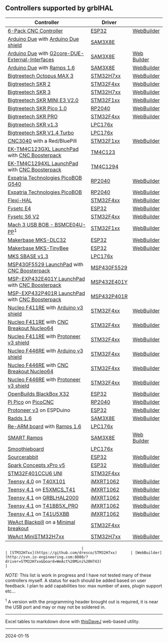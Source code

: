 ## Controllers supported by grblHAL

| Controller                                                                                                                                                                                         | Driver                                                |                                                                                                                                   |
|----------------------------------------------------------------------------------------------------------------------------------------------------------------------------------------------------|-------------------------------------------------------|-----------------------------------------------------------------------------------------------------------------------------------|
| [6-Pack CNC Controller](https://github.com/bdring/6-Pack_CNC_Controller)                                                                                                                           | [ESP32](https://github.com/grblHAL/ESP32)             | [WebBuilder](http://svn.io-engineering.com:8080/?driver=ESP32&board=BDRING%206-axis%20I2S)                                        |
| [Arduino Due](https://store.arduino.cc/arduino-due) with [Arduino Due shield](https://github.com/itadinanta/cnc_mill_prototype/tree/master/arduino_duo_shield)                                     | [SAM3X8E](https://github.com/grblHAL/SAM3X8E)         |                                                                                                                                   |
| [Arduino Due](https://store.arduino.cc/arduino-due) with [G2core-DUE-External-Interfaces](https://github.com/cmcgrath5035/G2core-DUE-External-Interfaces)                                          | [SAM3X8E](https://github.com/grblHAL/SAM3X8E)         | [Web Builder](http://svn.io-engineering.com:8080/?driver=SAM3X8E&board=cmgrath%20v3)                                              |
| [Arduino Due](https://store.arduino.cc/arduino-due) with [Ramps 1.6](https://reprap.org/wiki/RAMPS_1.6)                                                                                            | [SAM3X8E](https://github.com/grblHAL/SAM3X8E)         | [WebBuilder](http://svn.io-engineering.com:8080/?driver=SAM3X8E&board=Ramps%201.6)                                                |
| [Bigtreetech Octopus MAX 3](https://github.com/bigtreetech/Octopus-Max-EZ)                                                                                                                         | [STM32H7xx](https://github.com/dresco/STM32H7xx)      | [WebBuilder](http://svn.io-engineering.com/?driver=STM32H7xx&board=BTT%20Octopus%20MAX%203%20H723)                                |
| [Bigtreetech SKR 2](https://www.bigtree-tech.com/products/bigtreetech-skr-2.html)                                                                                                                  | [STM32F4xx](https://github.com/grblHAL/STM32F4xx)     | [WebBuilder](http://svn.io-engineering.com:8080/?driver=STM32F4xx&board=BTT%20SKR-2)                                              |
| [Bigtreetech SKR 3](https://biqu.equipment/collections/control-board/products/bigtreetech-btt-skr-3-control-board-for-3d-printer)                                                                  | [STM32H7xx](https://github.com/dresco/STM32H7xx)      | [WebBuilder](http://svn.io-engineering.com:8080/?driver=STM32H7xx&board=BTT%20SKR%203)                                            |
| [Bigtreetech SKR MINI E3 V2.0](https://www.bigtree-tech.com/products/bigtreetech-skr-mini-e3-v2-0-32-bit-control-board-integrated-tmc2209-uart-for-ender-3.html)                                   | [STM32F1xx](https://github.com/grblHAL/STM32F1xx)     | [WebBuilder](http://svn.io-engineering.com:8080/?driver=STM32F1xx&board=BTT%20SKR%20MINI%20E3%20V2.0%204-axis%20%28Bootloader%29) |
| [Bigtreetech SKR Pico 1.0](https://biqu.equipment/products/btt-skr-pico-v1-0)                                                                                                                      | [RP2040](https://github.com/grblHAL/RP2040)           | [WebBuilder](http://svn.io-engineering.com:8080/?driver=RP2040&board=BTT%20SKR%20Pico%201.0)                                      |
| [Bigtreetech SKR PRO](https://www.bigtree-tech.com/products/bigtreetech-skr-pro-v1-2.html)                                                                                                         | [STM32F4xx](https://github.com/grblHAL/STM32F4xx)     | [WebBuilder](http://svn.io-engineering.com:8080/?driver=STM32F4xx&board=BTT%20SKR%20PRO%20v1.2)                                   |
| [Bigtreetech SKR v1.3](https://duckduckgo.com/?t=ffsb&q=btt+skr+1.3&ia=web)                                                                                                                        | [LPC176x](https://github.com/grblHAL/LPC176x)         |                                                                                                                                   |
| [Bigtreetech SKR V1.4 Turbo](https://www.bigtree-tech.com/products/btt-skr-v1-4-skr-v1-4-turbo-32-bit-control-board.html)                                                                          | [LPC176x](https://github.com/grblHAL/LPC176x)         |                                                                                                                                   |
| [CNC3040](https://github.com/shaise/GrblCNC) with a Red/BluePill                                                                                                                                   | [STM32F1xx](https://github.com/grblHAL/STM32F1xx)     | [WebBuilder](http://svn.io-engineering.com:8080/?driver=STM32F1xx&board=CNC%203040%20%28Red/Bluepill%20128K%29)                   |
| [EK-TM4C123GXL LaunchPad](https://www.ti.com/tool/EK-TM4C123GXL) with  [CNC Boosterpack](https://github.com/terjeio/CNC_Boosterpack)                                                               | [TM4C123](https://github.com/grblHAL/TM4C123)         |                                                                                                                                   |
| [EK-TM4C1294XL LaunchPad](https://www.ti.com/tool/EK-TM4C1294XL#) with [CNC Boosterpack](https://github.com/terjeio/CNC_Boosterpack)                                                               | [TM4C1294](https://github.com/grblHAL/TM4C1294)       |                                                                                                                                   |
| [Expatria Technologies PicoBOB G540](https://github.com/Expatria-Technologies/PicoBOB)                                                                                                             | [RP2040](https://github.com/grblHAL/RP2040)           | [WebBuilder](http://svn.io-engineering.com:8080/?driver=RP2040&board=PicoBOB_G540)                                                |
| [Expatria Technologies PicoBOB](https://github.com/Expatria-Technologies/PicoBOB)                                                                                                                  | [RP2040](https://github.com/grblHAL/RP2040)           | [WebBuilder](http://svn.io-engineering.com:8080/?driver=RP2040&board=PicoBOB)                                                     |
| [Flexi-HAL](https://github.com/Expatria-Technologies/Flexi-HAL)                                                                                                                                    | [STM32F4xx](https://github.com/grblHAL/STM32F4xx)     | [WebBuilder](http://svn.io-engineering.com:8080/?driver=STM32F4xx&board=Flexi-HAL)                                                |
| [Fysetc E4](https://www.fysetc.com/products/fysetc-e4-board-with-built-in-wi-fi-and-bluetooth-4-pcs-tmc2209-240mhz-16m-flash-3d-printer-control-board-based-for-3d-printer?variant=37558333341871) | [ESP32](https://github.com/grblHAL/ESP32)             | [WebBuilder](http://svn.io-engineering.com:8080/?driver=ESP32&board=Fysetc%20E4%20v1.0)                                           |
| [Fysetc S6 V2](https://wiki.fysetc.com/FYSETC_S6/)                                                                                                                                                 | [STM32F4xx](https://github.com/grblHAL/STM32F4xx)     | [WebBuilder](http://svn.io-engineering.com:8080/?driver=STM32F4xx&board=Fysetc%20S6%20V2.0)                                       |
| [Mach 3 USB BOB - BSMCE04U-PP](https://embeddedtronicsblog.wordpress.com/2023/05/17/grbl-running-on-the-4-axis-bsmce04-pp/)<sup>1</sup>                                                            | [STM32F1xx](https://github.com/grblHAL/STM32F1xx)     | [WebBuilder](http://svn.io-engineering.com:8080/?driver=STM32F1xx&board=Mach3%20USB%20breakout%20%28BSMCE04U%29)                  |
| [Makerbase MKS-DLC32](https://github.com/makerbase-mks/MKS-DLC32)                                                                                                                                  | [ESP32](https://github.com/grblHAL/ESP32)             | [WebBuilder](http://svn.io-engineering.com:8080/?driver=ESP32&board=MKS%20DLC32%202.0)                                            |
| [Makerbase MKS-TinyBee](https://github.com/makerbase-mks/MKS-TinyBee)                                                                                                                              | [ESP32](https://github.com/grblHAL/ESP32)             | [WebBuilder](http://svn.io-engineering.com:8080/?driver=ESP32&board=MKS%20Tinybee%20V1.0)                                         |
| [MKS SBASE v1.3](https://github.com/makerbase-mks/MKS-SBASE)                                                                                                                                       | [LPC176x](https://github.com/grblHAL/LPC176x)         |                                                                                                                                   |
| [MSP430F5529 LaunchPad](https://www.ti.com/tool/MSP-EXP430F5529LP) with [CNC Boosterpack](https://github.com/terjeio/CNC_Boosterpack)                                                              | [MSP430F5529](https://github.com/grblHAL/MSP430F5529) |                                                                                                                                   |
| [MSP-EXP432E401Y LaunchPad](http://www.ti.com/tool/MSP-EXP432E401Y#) with  [CNC Boosterpack](https://github.com/terjeio/CNC_Boosterpack)                                                           | [MSP432E401Y](https://github.com/grblHAL/MSP432E401Y) |                                                                                                                                   |
| [MSP-EXP432P401R LaunchPad](https://www.ti.com/tool/MSP-EXP432P401R) with  [CNC Boosterpack](https://github.com/terjeio/CNC_Boosterpack)                                                           | [MSP432P401R](https://github.com/grblHAL/MSP432P401R) |                                                                                                                                   |
| [Nucleo F411RE](https://www.st.com/en/evaluation-tools/nucleo-f411re.html) with [Arduino v3 shield](https://www.makerfabs.com/arduino-cnc-shield-v3.html)                                          | [STM32F4xx](https://github.com/grblHAL/STM32F4xx)     | [WebBuilder](http://svn.io-engineering.com:8080/?driver=STM32F4xx&board=Generic%20Uno/Nucleo-64%20%28STM32F411%29)                |
| [Nucleo F411RE](https://www.st.com/en/evaluation-tools/nucleo-f411re.html) with [CNC Breakout Nucleo64](https://github.com/terjeio/CNC_Breakout_Nucleo64)                                          | [STM32F4xx](https://github.com/grblHAL/STM32F4xx)     | [WebBuilder](http://svn.io-engineering.com:8080/?driver=STM32F4xx&board=Nucleo-64%20CNC%20Breakout%20%28STM32F411%29)             |
| [Nucleo F411RE](https://www.st.com/en/evaluation-tools/nucleo-f411re.html) with [Protoneer v3 shield](https://blog.protoneer.co.nz/arduino-cnc-shield/)                                            | [STM32F4xx](https://github.com/grblHAL/STM32F4xx)     | [WebBuilder](http://svn.io-engineering.com:8080/?driver=STM32F4xx&board=Protoneer%20v3/Nucleo-64%20%28STM32F411%29)               |
| [Nucleo F446RE](https://www.st.com/en/evaluation-tools/nucleo-f446re.html) with [Arduino v3 shield](https://www.makerfabs.com/arduino-cnc-shield-v3.html)                                          | [STM32F4xx](https://github.com/grblHAL/STM32F4xx)     | [WebBuilder](http://svn.io-engineering.com:8080/?driver=STM32F4xx&board=Generic%20Uno/Nucleo-64%20%28STM32F446%29)                |
| [Nucleo F446RE](https://www.st.com/en/evaluation-tools/nucleo-f446re.html) with [CNC Breakout Nucleo64](https://github.com/terjeio/CNC_Breakout_Nucleo64)                                          | [STM32F4xx](https://github.com/grblHAL/STM32F4xx)     | [WebBuilder](http://svn.io-engineering.com:8080/?driver=STM32F4xx&board=Nucleo-64%20CNC%20Breakout%20%28STM32F446%29)             |
| [Nucleo F446RE](https://www.st.com/en/evaluation-tools/nucleo-f446re.html) with [Protoneer v3 shield](https://blog.protoneer.co.nz/arduino-cnc-shield/)                                            | [STM32F4xx](https://github.com/grblHAL/STM32F4xx)     | [WebBuilder](http://svn.io-engineering.com:8080/?driver=STM32F4xx&board=Protoneer%20v3/Nucleo-64%20%28STM32F446%29)               |
| [OpenBuilds BlackBox X32](https://openbuildspartstore.com/BlackBox-Motion-Control-System-X32)                                                                                                      | [ESP32](https://github.com/grblHAL/ESP32)             | [WebBuilder](http://svn.io-engineering.com:8080/?driver=ESP32&board=BlackBox%20X32)                                               |
| [Pi Pico](https://www.raspberrypi.org/products/raspberry-pi-pico/) on [PicoCNC](https://github.com/phil-barrett/PicoCNC)                                                                           | [RP2040](https://github.com/grblHAL/RP2040)           | [WebBuilder](http://svn.io-engineering.com:8080/?driver=RP2040&board=PicoCNC)                                                     |
| [Protoneer v3](https://blog.protoneer.co.nz/arduino-cnc-shield/) on ESPDuino                                                                                                                       | [ESP32](https://github.com/grblHAL/ESP32)             | [WebBuilder](http://svn.io-engineering.com:8080/?driver=ESP32&board=ESPDUINO-32%20Wemos%20D1%20R32)                               |
| [Radds 1.6](https://reprap.world/electronics/development_boards/radds_v1_6_pre_assembled_3d_printer_board/)                                                                                        | [SAM3X8E](https://github.com/grblHAL/SAM3X8E)         | [WebBuilder](http://svn.io-engineering.com:8080/?driver=SAM3X8E&board=Radds%201.6)                                                |
| [Re-ARM board](https://www.panucatt.com/Re_ARM_for_RAMPS_p/ra1768.htm) with [Ramps 1.6](https://reprap.org/wiki/RAMPS_1.6)                                                                         | [LPC176x](https://github.com/grblHAL/LPC176x)         |                                                                                                                                   |
| [SMART Ramps](https://reprap.org/wiki/SMART_RAMPS)                                                                                                                                                 | [SAM3X8E](https://github.com/grblHAL/SAM3X8E)         | [Web Builder](http://svn.io-engineering.com:8080/?driver=SAM3X8E&board=Ramps%20SMART)                                             |
| [Smoothieboard](https://smoothieware.org/smoothieboard)                                                                                                                                            | [LPC176x](https://github.com/grblHAL/LPC176x)         |                                                                                                                                   |
| [Sourcerabbit](https://www.sourcerabbit.com/)                                                                                                                                                      | [ESP32](https://github.com/grblHAL/ESP32)             | [WebBuilder](http://svn.io-engineering.com:8080/?driver=ESP32&board=SourceRabbit%204-axis%20CNC)                                  |
| [Spark Concepts xPro v5](https://www.spark-concepts.com/cnc-xpro-v5/)                                                                                                                              | [ESP32](https://github.com/grblHAL/ESP32)             | [WebBuilder](http://svn.io-engineering.com:8080/?driver=ESP32&board=xPro%20v5)                                                    |
| [STM32F401CCU6 UNI](https://github.com/Am0k-GIT/STM32F401CCU6_UNI)                                                                                                                                 | [STM32F4xx](https://github.com/grblHAL/STM32F4xx)     |                                                                                                                                   |
| [Teensy 4.0](https://www.pjrc.com/store/teensy40.html) on [T40X101](https://github.com/phil-barrett/grbl-teensy-4)                                                                                 | [iMXRT1062](https://github.com/grblHAL/iMXRT1062)     | [WebBuilder](http://svn.io-engineering.com:8080/?driver=iMXRT1062&board=T40X101)                                                  |
| [Teensy 4.1](https://www.pjrc.com/store/teensy41.html) on [E5XMCS_T41](https://www.makerstore.com.au/product/elec-e5xmcst41/)                                                                      | [iMXRT1062](https://github.com/grblHAL/iMXRT1062)     | [WebBuilder](http://svn.io-engineering.com:8080/?driver=iMXRT1062&board=E5XMCS_T41)                                               |
| [Teensy 4.1](https://www.pjrc.com/store/teensy41.html) on [GRBLHAL2000](https://github.com/Expatria-Technologies/grblhal_2000_PrintNC)                                                             | [iMXRT1062](https://github.com/grblHAL/iMXRT1062)     | [WebBuilder](http://svn.io-engineering.com:8080/?driver=iMXRT1062&board=GRBLHAL2000%20-%20PRINTNC)                                |
| [Teensy 4.1](https://www.pjrc.com/store/teensy41.html) on [T41BB5X_PRO](https://github.com/phil-barrett/grbl-teensy-4)                                                                             | [iMXRT1062](https://github.com/grblHAL/iMXRT1062)     | [WebBuilder](http://svn.io-engineering.com:8080/?driver=iMXRT1062&board=T41BB5X%20Pro)                                            |
| [Teensy 4.1](https://www.pjrc.com/store/teensy41.html) on [T41U5XBB](https://github.com/phil-barrett/grbl-teensy-4)                                                                                | [iMXRT1062](https://github.com/grblHAL/iMXRT1062)     | [WebBuilder](http://svn.io-engineering.com:8080/?driver=iMXRT1062&board=T41U5XBB)                                                 |
| [WeAct Blackpill](https://github.com/WeActTC/MiniF4-STM32F4x1) on a [Minimal breakout](https://github.com/avizienis/Minimal-Black-Pill--STM32F4xx-BOB-for-grblHAL)                                 | [STM32F4xx](https://github.com/grblHAL/STM32F4xx)     |                                                                                                                                   |
| [WeAct MiniSTM32H7xx](https://github.com/WeActTC/MiniSTM32H7xx)                                                                                                                                    | [STM32H7xx](https://github.com/dresco/STM32H7xx)      | [WebBuilder](http://svn.io-engineering.com:8080/?driver=STM32H7xx&board=WeAct%20Mini%20H743)

                                      |                                                                                                                                    | [STM32H7xx](https://github.com/dresco/STM32H7xx)      | [WebBuilder](http://svn.io-engineering.com:8080/?driver=STM32H7xx&board=WeAct%20Mini%20H743)                                      |
_NOTE:_ This list is work in progress and I have not tested many of these controllers myself. A status for each should be added based on user feedback. I plan to add capabilities too: max number of axes, plugin support etc...

<sup>1</sup> A version with the programming header brought out is required, it is near the USB port and may or may not be soldered in.

---

Excel tables to markdown done with [thisDaveJ](https://thisdavej.com/copy-table-in-excel-and-paste-as-a-markdown-table/) web-based utility.

---
2024-01-15
